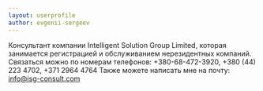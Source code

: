 ```yaml
---
layout: userprofile
author: evgenii-sergeev
---
```

Консультант компании Intelligent Solution Group Limited, которая занимается регистрацией и обслуживанием нерезидентных компаний.
Связаться можно по номерам телефонов:
+380-68-472-3920, 
+380 (44) 223 4702, 
+371 2964 4764
Также можете написать мне на почту: info@isg-consult.com

